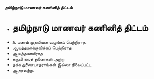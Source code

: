 **தமிழ்நாடு மாணவர் கணினித் திட்டம்**
- # தமிழ்நாடு மாணவர் கணினித் திட்டம்
- a. பணம் முதலியன வழங்கப் பெற்றிராத
- ஆயத்தமாக்குவிக்கப் பெற்றிராத
- ஆயத்தமாயிராத
- கருவி கலத் துணைகள் அற்ற
- தக்க துணையாதராங்கள் இல்லா நிலைப்பட்ட
- ஆதரவற்ற.

